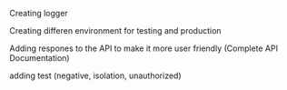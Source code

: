 Creating logger 

Creating differen environment for testing and production

Adding respones to the API to make it more user friendly (Complete API Documentation)

adding test (negative, isolation, unauthorized)
